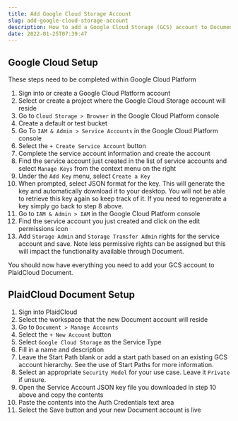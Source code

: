 ```yaml
---
title: Add Google Cloud Storage Account
slug: add-google-cloud-storage-account
description: How to add a Google Cloud Storage (GCS) account to Document
date: 2022-01-25T07:39:47
---
```



## Google Cloud Setup


These steps need to be completed within Google Cloud Platform


1. Sign into or create a Google Cloud Platform account
2. Select or create a project where the Google Cloud Storage account will reside
3. Go to `Cloud Storage > Browser` in the Google Cloud Platform console
4. Create a default or test bucket
5. Go To `IAM & Admin > Service Accounts` in the Google Cloud Platform console
6. Select the `+ Create Service Account` button
7. Complete the service account information and create the account
8. Find the service account just created in the list of service accounts and select `Manage Keys` from the context menu on the right
9. Under the `Add Key` menu, select `Create a Key`
10. When prompted, select JSON format for the key. This will generate the key and automatically download it to your desktop. You will not be able to retrieve this key again so keep track of it. If you need to regenerate a key simply go back to step 8 above.
11. Go to `IAM & Admin > IAM` in the Google Cloud Platform console
12. Find the service account you just created and click on the edit permissions icon
13. Add `Storage Admin` and `Storage Transfer Admin` rights for the service account and save. Note less permissive rights can be assigned but this will impact the functionality available through Document.

You should now have everything you need to add your GCS account to PlaidCloud Document.



## PlaidCloud Document Setup


1. Sign into PlaidCloud
2. Select the workspace that the new Document account will reside
3. Go to `Document > Manage Accounts`
4. Select the `+ New Account` button
5. Select `Google Cloud Storage` as the Service Type
6. Fill in a name and description
7. Leave the Start Path blank or add a start path based on an existing GCS account hierarchy. See the use of Start Paths for more information.
8. Select an appropriate `Security Model` for your use case. Leave it `Private` if unsure.
9. Open the Service Account JSON key file you downloaded in step 10 above and copy the contents
10. Paste the contents into the Auth Credentials text area
11. Select the Save button and your new Document account is live
